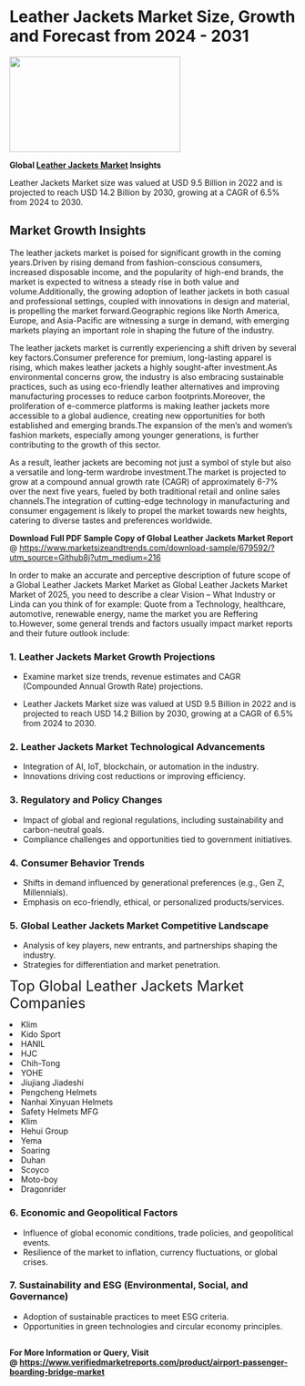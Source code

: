 <H1>Leather Jackets Market Size, Growth and Forecast from 2024 - 2031</H1><img class="aligncenter size-medium wp-image-584254" src="https://thirdeyenews.in/wp-content/uploads/2024/09/Global-Market-Research-300x168.jpeg" alt="" width="300" height="168" /><p><strong>Global&nbsp;<a href="https://www.marketsizeandtrends.com/download-sample/679592/?utm_source=Github8j?utm_medium=216">Leather Jackets Market</a> Insights</strong></p><p>Leather Jackets Market size was valued at USD 9.5 Billion in 2022 and is projected to reach USD 14.2 Billion by 2030, growing at a CAGR of 6.5% from 2024 to 2030.</p><p><h2>Market Growth Insights</h2> <p>The leather jackets market is poised for significant growth in the coming years.Driven by rising demand from fashion-conscious consumers, increased disposable income, and the popularity of high-end brands, the market is expected to witness a steady rise in both value and volume.Additionally, the growing adoption of leather jackets in both casual and professional settings, coupled with innovations in design and material, is propelling the market forward.Geographic regions like North America, Europe, and Asia-Pacific are witnessing a surge in demand, with emerging markets playing an important role in shaping the future of the industry.</p> <p>The leather jackets market is currently experiencing a shift driven by several key factors.Consumer preference for premium, long-lasting apparel is rising, which makes leather jackets a highly sought-after investment.As environmental concerns grow, the industry is also embracing sustainable practices, such as using eco-friendly leather alternatives and improving manufacturing processes to reduce carbon footprints.Moreover, the proliferation of e-commerce platforms is making leather jackets more accessible to a global audience, creating new opportunities for both established and emerging brands.The expansion of the men’s and women’s fashion markets, especially among younger generations, is further contributing to the growth of this sector.</p> <p>As a result, leather jackets are becoming not just a symbol of style but also a versatile and long-term wardrobe investment.The market is projected to grow at a compound annual growth rate (CAGR) of approximately 6-7% over the next five years, fueled by both traditional retail and online sales channels.The integration of cutting-edge technology in manufacturing and consumer engagement is likely to propel the market towards new heights, catering to diverse tastes and preferences worldwide.</p> <p><span class=""><strong>Download Full PDF Sample Copy of Global Leather Jackets Market Report</strong> @ <a href="https://www.marketsizeandtrends.com/download-sample/679592/?utm_source=Github8j?utm_medium=216" target="_blank">https://www.marketsizeandtrends.com/download-sample/679592/?utm_source=Github8j?utm_medium=216</a></span></p><p>In order to make an accurate and perceptive description of future scope of a Global&nbsp;Leather Jackets Market Market as Global&nbsp;Leather Jackets Market Market of 2025, you need to describe a clear Vision &ndash; What Industry or Linda can you think of for example: Quote from a Technology, healthcare, automotive, renewable energy, name the market you are Reffering to.However, some general trends and factors usually impact market reports and their future outlook include:</p><h3>1.&nbsp;<strong>Leather Jackets Market Growth Projections</strong></h3><ul><li>Examine market size trends, revenue estimates and CAGR (Compounded Annual Growth Rate) projections.</li><li><p>Leather Jackets Market size was valued at USD 9.5 Billion in 2022 and is projected to reach USD 14.2 Billion by 2030, growing at a CAGR of 6.5% from 2024 to 2030.</p></li></ul><h3>2.&nbsp;<strong>Leather Jackets Market Technological Advancements</strong></h3><ul><li>Integration of AI, IoT, blockchain, or automation in the industry.</li><li>Innovations driving cost reductions or improving efficiency.</li></ul><h3>3.&nbsp;<strong>Regulatory and Policy Changes</strong></h3><ul><li>Impact of global and regional regulations, including sustainability and carbon-neutral goals.</li><li>Compliance challenges and opportunities tied to government initiatives.</li></ul><h3>4.&nbsp;<strong>Consumer Behavior Trends</strong></h3><ul><li>Shifts in demand influenced by generational preferences (e.g., Gen Z, Millennials).</li><li>Emphasis on eco-friendly, ethical, or personalized products/services.</li></ul><h3>5.&nbsp;<strong>Global Leather Jackets Market Competitive Landscape</strong></h3><ul><li>Analysis of key players, new entrants, and partnerships shaping the industry.</li><li>Strategies for differentiation and market penetration.</li></ul><p data-pm-slice="1 1 []"><span style="color: inherit; font-family: inherit; font-size: 25px;">Top Global Leather Jackets Market Companies</span></p><div class="" data-test-id=""><p><li>Klim</li><li> Kido Sport</li><li> HANIL</li><li> HJC</li><li> Chih-Tong</li><li> YOHE</li><li> Jiujiang Jiadeshi</li><li> Pengcheng Helmets</li><li> Nanhai Xinyuan Helmets</li><li> Safety Helmets MFG</li><li> Klim</li><li> Hehui Group</li><li> Yema</li><li> Soaring</li><li> Duhan</li><li> Scoyco</li><li> Moto-boy</li><li> Dragonrider</li></p></div><h3>6.&nbsp;<strong>Economic and Geopolitical Factors</strong></h3><ul><li>Influence of global economic conditions, trade policies, and geopolitical events.</li><li>Resilience of the market to inflation, currency fluctuations, or global crises.</li></ul><h3>7.&nbsp;<strong>Sustainability and ESG (Environmental, Social, and Governance)</strong></h3><ul><li>Adoption of sustainable practices to meet ESG criteria.</li><li>Opportunities in green technologies and circular economy principles.</li></ul><h2><strong style="font-size: 14px;">For More Information or Query, Visit @&nbsp;</strong><a style="background-color: #ffffff; font-size: 14px;" href="https://www.marketsizeandtrends.com/report/leather-jackets-market/" target="_blank">https://www.verifiedmarketreports.com/product/airport-passenger-boarding-bridge-market</a></h2>